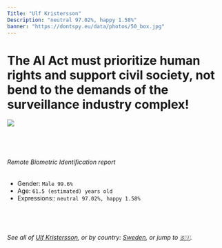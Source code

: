 ```yaml
---
Title: "Ulf Kristersson"
Description: "neutral 97.02%, happy 1.58%"
banner: "https://dontspy.eu/data/photos/50_box.jpg"
---
```


# The AI Act must prioritize human rights and support civil society, not bend to the demands of the surveillance industry complex!

<link rel="stylesheet" type="text/css" href="/css/blog.css" />

<div class="is-fake" hidden>

_This image is **clearly fake**_, yet we [continue to collect them because the AI Act negotiations](/blog/why-deepfake/) are heading in a direction that will only make people's lives more complicated. For a more in-depth explanation, read: [Double threat: why losing the battle against Face Biometrics would fuel the proliferation of deepfakes](/blog/the-dual-threat-how-losing-the-biometric-battle-fuels-deepfake-proliferation/).


</div>

<!-- <img src="https://dontspy.eu/data/photos/54_box.jpg" /> -->
<img src="https://dontspy.eu/data/photos/50_box.jpg" />

## <br>

###### Remote Biometric Identification report

* <span class="label">Gender:</span> `Male 99.6%`
* <span class="label">Age:</span> `61.5 (estimated) years old`
* <span class="label">Expressions::</span> `neutral 97.02%, happy 1.58%`

## <br>

###### See all of [Ulf Kristersson](/policymaker#Ulf%20Kristersson), or by country: [Sweden](/country#Sweden), or jump to [🇸🇮](/x/208).

## <br>
